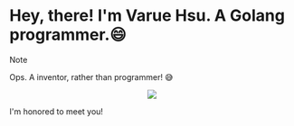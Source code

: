 # Hey, there! I'm Varue Hsu. A Golang programmer.😄

>[!note]
>Ops. A inventor, rather than programmer! 😅

<p align=center>
  <a href="https://skillicons.dev">
    <img src="https://skillicons.dev/icons?i=go,py,c,cpp,docker,git,js,postgres,prometheus,redis,rust,ts,vue,mysql,aws" />
  </a>
</p>

I'm honored to meet you!
